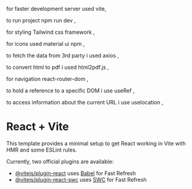 
for faster development server used vite,                                                                                                                                                         

to run project npm run dev  ,

for styling Tailwind css framework  ,

for icons used material ui npm   ,

to fetch the data from 3rd party i used axios  ,

to convert html to pdf i used  html2pdf.js   ,

for navigation react-router-dom   ,

 to hold a reference to a specific DOM i use  useRef  ,
 
 to access information about the current URL i use uselocation  ,


# React + Vite

This template provides a minimal setup to get React working in Vite with HMR and some ESLint rules.

Currently, two official plugins are available:

- [@vitejs/plugin-react](https://github.com/vitejs/vite-plugin-react/blob/main/packages/plugin-react/README.md) uses [Babel](https://babeljs.io/) for Fast Refresh
- [@vitejs/plugin-react-swc](https://github.com/vitejs/vite-plugin-react-swc) uses [SWC](https://swc.rs/) for Fast Refresh

